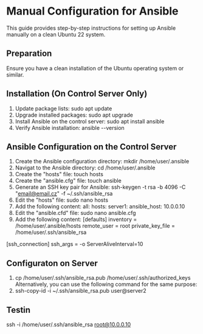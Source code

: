 # Manual Configuration for Ansible

This guide provides step-by-step instructions for setting up Ansible manually on a clean Ubuntu 22 system.

## Preparation

Ensure you have a clean installation of the Ubuntu operating system or similar.

## Installation (On Control Server Only)

1. Update package lists: sudo apt update
2. Upgrade installed packages: sudo apt upgrade
3. Install Ansible on the control server: sudo apt install ansible
4. Verify Ansible installation: ansible --version

## Ansible Configuration on the Control Server

1. Create the Ansible configuration directory: mkdir /home/user/.ansible
2. Navigat to the Ansible directory: cd /home/user/.ansible
3. Create the "hosts" file: touch hosts
4. Create the "ansible.cfg" file: touch ansible
5. Generate an SSH key pair for Ansible: ssh-keygen -t rsa -b 4096 -C "email@email.cz" -f  ~/.ssh/ansible_rsa
6. Edit the "hosts" file: sudo nano hosts
7. Add the following content:
       all:
            hosts:
                server1:
                    ansible_host: 10.0.0.10
8. Edit the "ansible.cfd" file: sudo nano ansible.cfg
9. Add the following content: 
[defaults]
inventory = /home/user/.ansible/hosts
remote_user = root
private_key_file = /home/user/.ssh/ansible_rsa

[ssh_connection]
ssh_args = -o ServerAliveInterval=10

## Configuraton on Server
1. cp /home/user/.ssh/ansible_rsa.pub /home/user/.ssh/authorized_keys
Alternatively, you can use the following command for the same purpose:
1. ssh-copy-id -i ~/.ssh/ansible_rsa.pub user@server2

## Testin
ssh -i /home/user/.ssh/ansible_rsa root@10.0.0.10


   


